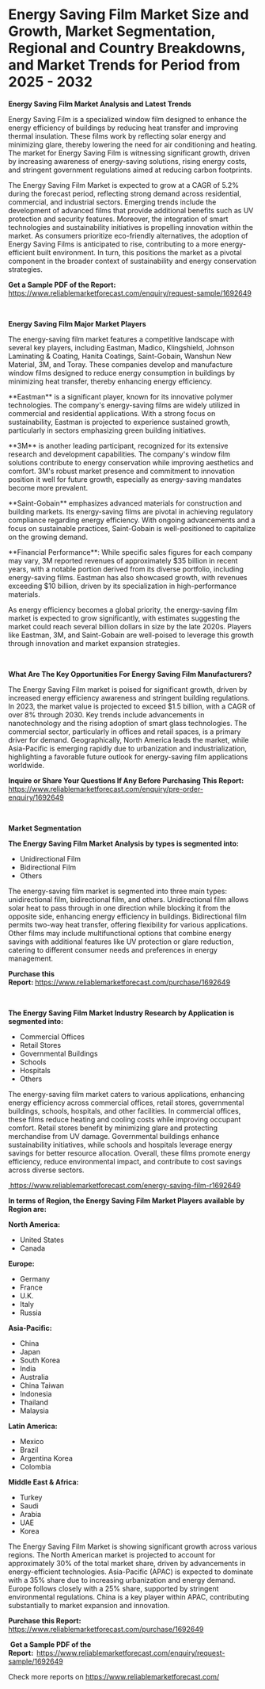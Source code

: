 <p><h1>Energy Saving Film Market Size and Growth, Market Segmentation, Regional and Country Breakdowns, and Market Trends for Period from 2025 -  2032</h1></p><p><strong>Energy Saving Film Market Analysis and Latest Trends</strong></p>
<p><p>Energy Saving Film is a specialized window film designed to enhance the energy efficiency of buildings by reducing heat transfer and improving thermal insulation. These films work by reflecting solar energy and minimizing glare, thereby lowering the need for air conditioning and heating. The market for Energy Saving Film is witnessing significant growth, driven by increasing awareness of energy-saving solutions, rising energy costs, and stringent government regulations aimed at reducing carbon footprints.</p><p>The Energy Saving Film Market is expected to grow at a CAGR of 5.2% during the forecast period, reflecting strong demand across residential, commercial, and industrial sectors. Emerging trends include the development of advanced films that provide additional benefits such as UV protection and security features. Moreover, the integration of smart technologies and sustainability initiatives is propelling innovation within the market. As consumers prioritize eco-friendly alternatives, the adoption of Energy Saving Films is anticipated to rise, contributing to a more energy-efficient built environment. In turn, this positions the market as a pivotal component in the broader context of sustainability and energy conservation strategies.</p></p>
<p><strong>Get a Sample PDF of the Report:&nbsp;</strong> <a href="https://www.reliablemarketforecast.com/enquiry/request-sample/1692649?utm_campaign=3512&utm_medium=2&utm_source=Github&utm_content=ia&utm_term=27032025&utm_id=energy-saving-film">https://www.reliablemarketforecast.com/enquiry/request-sample/1692649</a></p>
<p>&nbsp;</p>
<p><strong>Energy Saving Film Major Market Players</strong></p>
<p><p>The energy-saving film market features a competitive landscape with several key players, including Eastman, Madico, Klingshield, Johnson Laminating & Coating, Hanita Coatings, Saint-Gobain, Wanshun New Material, 3M, and Toray. These companies develop and manufacture window films designed to reduce energy consumption in buildings by minimizing heat transfer, thereby enhancing energy efficiency.</p><p>**Eastman** is a significant player, known for its innovative polymer technologies. The company's energy-saving films are widely utilized in commercial and residential applications. With a strong focus on sustainability, Eastman is projected to experience sustained growth, particularly in sectors emphasizing green building initiatives.</p><p>**3M** is another leading participant, recognized for its extensive research and development capabilities. The company's window film solutions contribute to energy conservation while improving aesthetics and comfort. 3M's robust market presence and commitment to innovation position it well for future growth, especially as energy-saving mandates become more prevalent.</p><p>**Saint-Gobain** emphasizes advanced materials for construction and building markets. Its energy-saving films are pivotal in achieving regulatory compliance regarding energy efficiency. With ongoing advancements and a focus on sustainable practices, Saint-Gobain is well-positioned to capitalize on the growing demand.</p><p>**Financial Performance**: While specific sales figures for each company may vary, 3M reported revenues of approximately $35 billion in recent years, with a notable portion derived from its diverse portfolio, including energy-saving films. Eastman has also showcased growth, with revenues exceeding $10 billion, driven by its specialization in high-performance materials.</p><p>As energy efficiency becomes a global priority, the energy-saving film market is expected to grow significantly, with estimates suggesting the market could reach several billion dollars in size by the late 2020s. Players like Eastman, 3M, and Saint-Gobain are well-poised to leverage this growth through innovation and market expansion strategies.</p></p>
<p>&nbsp;</p>
<p><strong>What Are The Key Opportunities For Energy Saving Film Manufacturers?</strong></p>
<p><p>The Energy Saving Film market is poised for significant growth, driven by increased energy efficiency awareness and stringent building regulations. In 2023, the market value is projected to exceed $1.5 billion, with a CAGR of over 8% through 2030. Key trends include advancements in nanotechnology and the rising adoption of smart glass technologies. The commercial sector, particularly in offices and retail spaces, is a primary driver for demand. Geographically, North America leads the market, while Asia-Pacific is emerging rapidly due to urbanization and industrialization, highlighting a favorable future outlook for energy-saving film applications worldwide.</p></p>
<p><strong>Inquire or Share Your Questions If Any Before Purchasing This Report:</strong> <a href="https://www.reliablemarketforecast.com/enquiry/pre-order-enquiry/1692649?utm_campaign=3512&utm_medium=2&utm_source=Github&utm_content=ia&utm_term=27032025&utm_id=energy-saving-film">https://www.reliablemarketforecast.com/enquiry/pre-order-enquiry/1692649</a></p>
<p>&nbsp;</p>
<p><strong>Market Segmentation</strong></p>
<p><strong>The Energy Saving Film Market Analysis by types is segmented into:</strong></p>
<p><ul><li>Unidirectional Film</li><li>Bidirectional Film</li><li>Others</li></ul></p>
<p><p>The energy-saving film market is segmented into three main types: unidirectional film, bidirectional film, and others. Unidirectional film allows solar heat to pass through in one direction while blocking it from the opposite side, enhancing energy efficiency in buildings. Bidirectional film permits two-way heat transfer, offering flexibility for various applications. Other films may include multifunctional options that combine energy savings with additional features like UV protection or glare reduction, catering to different consumer needs and preferences in energy management.</p></p>
<p><strong>Purchase this Report:&nbsp;</strong><a href="https://www.reliablemarketforecast.com/purchase/1692649?utm_campaign=3512&utm_medium=2&utm_source=Github&utm_content=ia&utm_term=27032025&utm_id=energy-saving-film">https://www.reliablemarketforecast.com/purchase/1692649</a></p>
<p>&nbsp;</p>
<p><strong>The Energy Saving Film Market Industry Research by Application is segmented into:</strong></p>
<p><ul><li>Commercial Offices</li><li>Retail Stores</li><li>Governmental Buildings</li><li>Schools</li><li>Hospitals</li><li>Others</li></ul></p>
<p><p>The energy-saving film market caters to various applications, enhancing energy efficiency across commercial offices, retail stores, governmental buildings, schools, hospitals, and other facilities. In commercial offices, these films reduce heating and cooling costs while improving occupant comfort. Retail stores benefit by minimizing glare and protecting merchandise from UV damage. Governmental buildings enhance sustainability initiatives, while schools and hospitals leverage energy savings for better resource allocation. Overall, these films promote energy efficiency, reduce environmental impact, and contribute to cost savings across diverse sectors.</p></p>
<p><a href="https://www.reliablemarketforecast.com/energy-saving-film-r1692649?utm_campaign=3512&utm_medium=2&utm_source=Github&utm_content=ia&utm_term=27032025&utm_id=energy-saving-film">&nbsp;https://www.reliablemarketforecast.com/energy-saving-film-r1692649</a></p>
<p><strong>In terms of Region, the Energy Saving Film Market Players available by Region are:</strong></p>
<p>
    <p> <strong> North America: </strong>
        <ul>
            <li>United States</li>
            <li>Canada</li>
        </ul>
        </p> 
    <p> <strong> Europe: </strong>
        <ul>
            <li>Germany</li>
            <li>France</li>
            <li>U.K.</li>
            <li>Italy</li>
            <li>Russia</li>
        </ul>
        </p> 
    <p> <strong> Asia-Pacific: </strong>
        <ul>
            <li>China</li>
            <li>Japan</li>
            <li>South Korea</li>
            <li>India</li>
            <li>Australia</li>
            <li>China Taiwan</li>
            <li>Indonesia</li>
            <li>Thailand</li>
            <li>Malaysia</li>
        </ul>
        </p> 
    <p> <strong> Latin America: </strong>
        <ul>
            <li>Mexico</li>
            <li>Brazil</li>
            <li>Argentina Korea</li>
            <li>Colombia</li>
        </ul>
        </p> 
    <p> <strong> Middle East & Africa: </strong>
        <ul>
            <li>Turkey</li>
            <li>Saudi</li>
            <li>Arabia</li>
            <li>UAE</li>
            <li>Korea</li>
        </ul>
    </p>
    </p>
<p><p>The Energy Saving Film Market is showing significant growth across various regions. The North American market is projected to account for approximately 30% of the total market share, driven by advancements in energy-efficient technologies. Asia-Pacific (APAC) is expected to dominate with a 35% share due to increasing urbanization and energy demand. Europe follows closely with a 25% share, supported by stringent environmental regulations. China is a key player within APAC, contributing substantially to market expansion and innovation.</p></p>
<p><strong>Purchase this Report: </strong><a href="https://www.reliablemarketforecast.com/purchase/1692649?utm_campaign=3512&utm_medium=2&utm_source=Github&utm_content=ia&utm_term=27032025&utm_id=energy-saving-film">https://www.reliablemarketforecast.com/purchase/1692649</a></p>
<p>&nbsp;<strong>Get a Sample PDF of the Report:&nbsp;&nbsp;</strong><a href="https://www.reliablemarketforecast.com/enquiry/request-sample/1692649?utm_campaign=3512&utm_medium=2&utm_source=Github&utm_content=ia&utm_term=27032025&utm_id=energy-saving-film">https://www.reliablemarketforecast.com/enquiry/request-sample/1692649</a></p>
<p><strong></strong></p>
<p>Check more reports on <a href="https://www.reliablemarketforecast.com/?utm_campaign=3512&utm_medium=2&utm_source=Github&utm_content=ia&utm_term=27032025&utm_id=energy-saving-film">https://www.reliablemarketforecast.com/</a></p>